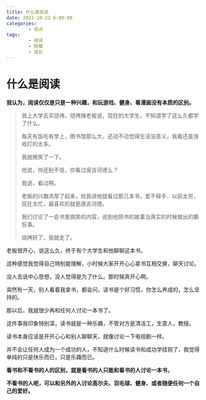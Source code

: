 ```yaml
---
title: 什么是阅读
date: 2021-10-22 6:00:00
categories:
        - 观点
tags:
        - 阅读
        - 转载
        - 成长
---
```


# 什么是阅读

**我认为，阅读仅仅是只是一种兴趣，和玩游戏、健身、看漫画没有本质的区别。**

> 我上大学去买烧烤，烧烤摊老板说，现在的大学生，不知道学了这么久都学了什么。
>
> 每天有饭吃有学上，图书馆那么大，还动不动觉得生活没意义，我看还是游戏打的太多。
>
> 我就微笑了一下。
>
> 他说，你还别不信，你看过唐吉诃德么？
>
> 我说，看过啊。
>
> 老板的兴趣浓厚了起来，给我讲他就看过那几本书，爱不释手，以前太穷，现在太忙，最喜欢的就是唐吉诃德。
>
> 我们讨论了一会书里搞笑的内容，说到他把书的故事当真实的时候做出的癫狂事。
>
> 烧烤好了，我就走了。

老板很开心，说这么久，终于有个大学生和他聊聊这本书。

这种感觉我觉得自己特别能理解，小时候大家开开心心拿书互相交换，聊天讨论。

没人去说中心思想，没人觉得是为了什么。那时候真开心啊。

突然有一天，别人看着我拿书，都会问，读书是个好习惯，你怎么养成的，怎么坚持的。

那以后，我就很少再和任何人讨论一本书了。

这件事我印象特别深，读书就是一种乐趣，不管对方是清洁工，生意人，教授。

读书本身应该是开开心心和别人聊聊天，就像讨论一下电视剧一样。

并不会让任何人成为一个成功的人，不知道什么时候读书和成功学挂钩了，我觉得单纯的只是快乐而已，只是乐趣而已。

**看书和不看书的人的区别，就是看书的人只能和看书的人讨论一本书，**

**不看书的人呢，可以和另外的人讨论高尔夫、羽毛球、健身、或者随便任何一个自己的爱好。**
